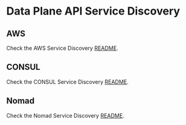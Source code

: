 # Data Plane API Service Discovery

## AWS

Check the AWS Service Discovery [README](./AWS.md). 

## CONSUL

Check the CONSUL Service Discovery [README](./CONSUL.md). 

## Nomad

Check the Nomad Service Discovery [README](./Nomad.md).
